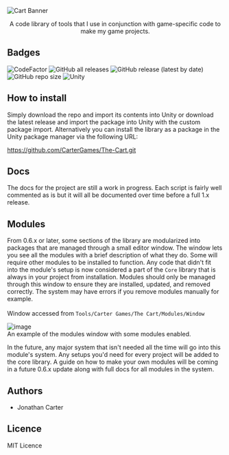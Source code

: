 ![Cart Banner](https://github.com/CarterGames/The-Cart/assets/33253710/574a6d48-08f3-4ed6-aef6-9788b08b1d53)

<p align="center">A code library of tools that I use in conjunction with game-specific code to make my game projects.</p>

## Badges
![CodeFactor](https://www.codefactor.io/repository/github/cartergames/the-cart/badge?style=for-the-badge)
![GitHub all releases](https://img.shields.io/github/downloads/cartergames/the-cart/total?style=for-the-badge)
![GitHub release (latest by date)](https://img.shields.io/github/v/release/cartergames/the-cart?style=for-the-badge)
![GitHub repo size](https://img.shields.io/github/repo-size/cartergames/the-cart?style=for-the-badge)
![Unity](https://img.shields.io/badge/Unity-2020.3.x_or_higher-critical?style=for-the-badge)

## How to install
Simply download the repo and import its contents into Unity or download the latest release and import the package into Unity with the custom package import. Alternatively you can install the library as a package in the Unity package manager via the following URL:

https://github.com/CarterGames/The-Cart.git

## Docs
The docs for the project are still a work in progress. Each script is fairly well commented as is but it will all be documented over time before a full 1.x release. 

## Modules
From 0.6.x or later, some sections of the library are modularized into packages that are managed through a small editor window. The window lets you see all the modules with a brief description of what they do. Some will require other modules to be installed to function. Any code that didn't fit into the module's setup is now considered a part of the ```Core``` library that is always in your project from installation. Modules should only be managed through this window to ensure they are installed, updated, and removed correctly. The system may have errors if you remove modules manually for example. 
<br><br>
Window accessed from ```Tools/Carter Games/The Cart/Modules/Window```

![image](https://github.com/CarterGames/The-Cart/assets/33253710/e6755f9b-5fbb-4f7c-84bc-2233bb00d8e6)
<br>
An example of the modules window with some modules enabled. 

In the future, any major system that isn't needed all the time will go into this module's system. Any setups you'd need for every project will be added to the core library. A guide on how to make your own modules will be coming in a future 0.6.x update along with full docs for all modules in the system. 

## Authors
- Jonathan Carter

## Licence
MIT Licence
